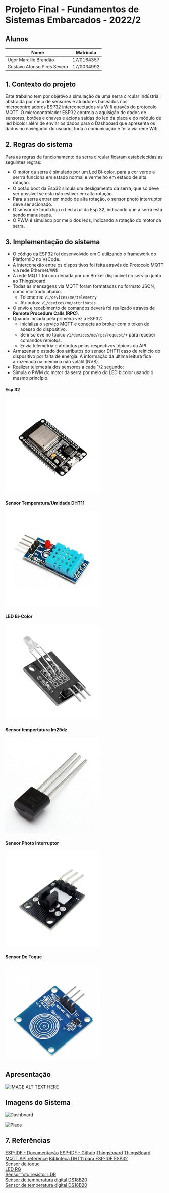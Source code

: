 # Projeto Final - Fundamentos de Sistemas Embarcados - 2022/2


## Alunos

| Nome                          | Matrícula  |
| ----------------------------- | ---------- |
| Ugor Marcílio Brandão         | 17/0164357 |
| Gustavo Afonso Pires Severo   | 17/0034992 |


## 1. Contexto do projeto

Este trabalho tem por objetivo a simulação de uma serra circular indústrial, abstraida por meio de sensores e atuadores baseados nos microcontroladores ESP32 
interconectados via Wifi através do protocolo MQTT. O microcontrolador ESP32 controla a aquisição de dados de sensores, botões e chaves e aciona 
saídas do led da placa e do módulo de led bicolor além de enviar os dados para o Dashboard que apresenta os dados no navegador do usuário, toda a comunicação é feita via rede Wifi.


## 2. Regras do sistema

Para as regras de funcionamento da serra circular ficaram estabelecidas as seguintes regras:

- O motor da serra é simulado por um Led Bi-color, para a cor verde a serrra funciona em estado normal e vermelho em estado de alta rotação.
- O botão boot da Esp32 simula um desligamento da serra, que só deve ser possível se esta não estiver em alta rotação.
- Para a serra entrar em modo de alta rotação, o sensor photo interruptor deve ser acionado.
- O sensor de touch liga o Led azul da Esp 32, indicando que a serra está sendo manuseada.
- O PWM é simulado por meio dos leds, indicando a rotação do motor da serra.


## 3. Implementação do sistema

- O código da ESP32 foi desenvolvido em C utilizando o framework do PlatformIO no VsCode.
- A interconexão entre os dispositivos foi feita através do Protocolo MQTT via rede Ethernet/Wifi. 
- A rede MQTT foi coordenada por um Broker disponível no serviço junto ao Thingsboard.
- Todas as mensagens via MQTT foram formatadas no formato JSON, como mostrado abaixo.
    - Telemetria: `v1/devices/me/telemetry`
    - Atributos: `v1/devices/me/attributes`
- O envio e recebimento de comandos deverá foi realizado através de **Remote Procedure Calls (RPC)**.
- Quando inciada pela primeira vez a ESP32:  
    - Inicializa o serviço MQTT e conecta ao broker com o token de acesso do dispositivo.  
    - Se inscreve no tópico `v1/devices/me/rpc/request/+` para receber comandos remotos.
    - Envia telemetria e atributos pelos respectivos tópicos da API.  
- Armazenar o estado dos atributos do sensor DHT11 caso de reinicio do dispositivo por falta de energia. A informação da ultima leitura fica armzenada na memória não volátil (NVS).
- Realizar telemetria dos sensores a cada 1/2 segundo;
- Simula o PWM do motor da serra por meio do LED bicolor usando o mesmo princípio.

#### Esp 32

<img src=img/esp32.jpg  width="300" height="300">

#### Sensor Temperatura/Umidade DHT11

<img src=img/dht11.jpg  width="300" height="300">

#### LED Bi-Color

<img src=img/led_bicolor.png  width="300" height="300">

#### Sensor tempertatura lm25dz

<img src=img/lm35dz.jpg  width="300" height="300">

#### Sensor Photo Interruptor

<img src=img/photo_interruptor.jpg  width="300" height="300">

#### Sensor De Toque

<img src=img/sensor_toque.jpg  width="300" height="300">


## Apresentação

[![IMAGE ALT TEXT HERE](imagens/menu_principal.png)](https://youtu.be/4v6FVHhwNKY)


## Imagens do Sistema

![Dashboard](imagens/dashboard.png)

![Placa](imagens/placa.png)

## 7. Referências

[ESP-IDF - Documentação](https://docs.espressif.com/projects/esp-idf/en/latest/esp32/)
[ESP-IDF - Github](https://github.com/espressif/esp-idf)
[Thingsboard](https://thingsboard.io)
[ThingsBoard MQTT API reference](https://thingsboard.io/docs/reference/mqtt-api/)
[Biblioteca DHT11 para ESP-IDF ESP32](https://github.com/0nism/esp32-DHT11)  
[Sensor de toque](https://blogmasterwalkershop.com.br/arduino/como-usar-com-arduino-sensor-detector-de-toque-ky-036)  
[LED RG](https://www.criandorobocomarduino.com/2014/07/como-usar-e-testar-o-led-bicolor-com.html)  
[Sensor foto resistor LDR](https://portal.vidadesilicio.com.br/sensor-de-luz-com-ldr/)     
[Sensor de temperatura digital DS18B20](https://www.curtocircuito.com.br/blog/Categoria%20Arduino/como-utilizar-o-ds18b20)  
[Sensor de temperatura digital DS18B20](https://github.com/DavidAntliff/esp32-ds18b20-example)  

